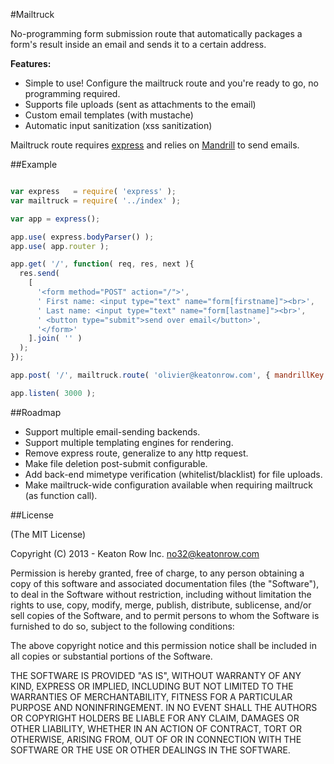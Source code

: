 #Mailtruck

No-programming form submission route that automatically packages a form's result 
inside an email and sends it to a certain address.

__Features:__
 
 * Simple to use! Configure the mailtruck route and you're ready to go, no programming required.
 * Supports file uploads (sent as attachments to the email)
 * Custom email templates (with mustache)
 * Automatic input sanitization (xss sanitization)
 
Mailtruck route requires [express](http://expressjs.com) and relies on [Mandrill](http://mandrill.com) to send emails.

##Example

```javascript

var express   = require( 'express' );
var mailtruck = require( '../index' );

var app = express();

app.use( express.bodyParser() );
app.use( app.router );

app.get( '/', function( req, res, next ){
  res.send(
    [
      '<form method="POST" action="/">',
      ' First name: <input type="text" name="form[firstname]"><br>',
      ' Last name: <input type="text" name="form[lastname]"><br>',
      ' <button type="submit">send over email</button>',
      '</form>'
    ].join( '' )
  );
});

app.post( '/', mailtruck.route( 'olivier@keatonrow.com', { mandrillKey: "0ceb4b11-175e-4eb6-a315-f716edd8ba84" } ) );

app.listen( 3000 );

```


##Roadmap

* Support multiple email-sending backends.
* Support multiple templating engines for rendering.
* Remove express route, generalize to any http request.
* Make file deletion post-submit configurable.
* Add back-end mimetype verification (whitelist/blacklist) for file uploads.
* Make mailtruck-wide configuration available when requiring mailtruck (as function call).

##License

(The MIT License)

Copyright (C) 2013 - Keaton Row Inc. <no32@keatonrow.com>

Permission is hereby granted, free of charge, to any person obtaining a copy of this software and associated documentation files (the "Software"), to deal in the Software without restriction, including without limitation the rights to use, copy, modify, merge, publish, distribute, sublicense, and/or sell copies of the Software, and to permit persons to whom the Software is furnished to do so, subject to the following conditions:

The above copyright notice and this permission notice shall be included in all copies or substantial portions of the Software.

THE SOFTWARE IS PROVIDED "AS IS", WITHOUT WARRANTY OF ANY KIND, EXPRESS OR IMPLIED, INCLUDING BUT NOT LIMITED TO THE WARRANTIES OF MERCHANTABILITY, FITNESS FOR A PARTICULAR PURPOSE AND NONINFRINGEMENT. IN NO EVENT SHALL THE AUTHORS OR COPYRIGHT HOLDERS BE LIABLE FOR ANY CLAIM, DAMAGES OR OTHER LIABILITY, WHETHER IN AN ACTION OF CONTRACT, TORT OR OTHERWISE, ARISING FROM, OUT OF OR IN CONNECTION WITH THE SOFTWARE OR THE USE OR OTHER DEALINGS IN THE SOFTWARE.